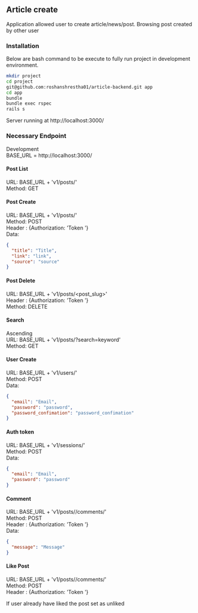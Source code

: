 ## Article create

Application allowed user to create article/news/post. Browsing post created by other user


### Installation

Below are bash command to be execute to fully run project in development environment. 

```bash
mkdir project
cd project
git@github.com:roshanshrestha01/article-backend.git app
cd app
bundle
bundle exec rspec
rails s
```

Server running at http://localhost:3000/


### Necessary Endpoint

Development \
BASE_URL = http://localhost:3000/ 


####  Post List

URL: BASE_URL + 'v1/posts/' \
Method: GET 

####  Post Create

URL: BASE_URL + 'v1/posts/' \
Method: POST \
Header : {Authorization: 'Token <token>'} \
Data:
```json
{
  "title": "Title",
  "link": "link",
  "source": "source"
}
``` 

####  Post Delete

URL: BASE_URL + 'v1/posts/<post_slug>' \
Header : {Authorization: 'Token <token>'} \
Method: DELETE 


#### Search

Ascending\
URL: BASE_URL + 'v1/posts/?search=keyword' \
Method: GET


####  User Create

URL: BASE_URL + 'v1/users/' \
Method: POST \
Data:
```json
{
  "email": "Email",
  "password": "password",
  "password_confimation": "password_confimation"
}
```

####  Auth token

URL: BASE_URL + 'v1/sessions/' \
Method: POST \
Data:
```json
{
  "email": "Email",
  "password": "password"
}
```

#### Comment

URL: BASE_URL + 'v1/posts/<slug>/comments/' \
Method: POST \
Header : {Authorization: 'Token <token>'} \
Data:
```json
{
  "message": "Message"
}
```

#### Like Post

URL: BASE_URL + 'v1/posts/<slug>/comments/' \
Method: POST \
Header : {Authorization: 'Token <token>'} 

If user already have liked the post set as unliked
